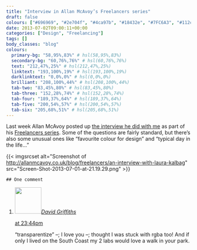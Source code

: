 ```yaml
---
title: "Interview in Allan McAvoy’s Freelancers series"
draft: false
colours: ["#696969", "#2e704f", "#4ca97b", "#18432e", "#7FC6A3", "#112c1f", "#ffffff"]
date: 2013-07-02T09:00:11+00:00
categories: ["Design", "Freelancing"]
tags: []
body_classes: "blog"
colours:
  primary-bg: "58,95%,83%" # hsl(58,95%,83%)
  secondary-bg: "60,76%,76%" # hsl(60,76%,76%)
  text: "212,47%,25%" # hsl(212,47%,25%)
  linktext: "193,100%,19%" # hsl(193,100%,19%)
  darklinktext: "0,0%,0%" # hsl(0,0%,0%)
  brilliant: "208,100%,44%" # hsl(208,100%,44%)
  tab-two: "83,45%,80%" # hsl(83,45%,80%)
  tab-three: "152,28%,74%" # hsl(152,28%,74%)
  tab-four: "189,37%,64%" # hsl(189,37%,64%)
  tab-five: "200,54%,57%" # hsl(200,54%,57%)
  tab-six: "205,68%,51%" # hsl(205,68%,51%)
---
```


Last week Allan McAvoy posted up [the interview he did with me](http://allanmcavoy.co.uk/blog/freelancers/an-interview-with-laura-kalbag "An interview with Laura Kalbag") as part of his [Freelancers series](http://allanmcavoy.co.uk/blog/category/freelancers). Some of the questions are fairly standard, but there’s also some unusual ones like “favourite colour for design” and “typical day in the life…”

{{< imgsrcset alt="Screenshot of http://allanmcavoy.co.uk/blog/freelancers/an-interview-with-laura-kalbag" src="Screen-Shot-2013-07-01-at-21.19.29.png" >}}

	## One comment

<ol class="commentlist">
	<li class="comment even thread-even depth-1" id="li-comment-562">
			<div class="comment-author vcard">
			<img alt='' src='https://secure.gravatar.com/avatar/d96a2fa3a046fcf5cb5230525a1f4918?s=72&amp;d=mm&amp;r=g' srcset='https://secure.gravatar.com/avatar/d96a2fa3a046fcf5cb5230525a1f4918?s=144&amp;d=mm&amp;r=g 2x' class='avatar avatar-72 photo' height='72' width='72' /><cite class="fn"><a href='http://djisystems.com' rel='external nofollow' class='url'>David Griffiths</a></cite>
				<aside class="comment-meta commentmetadata"><p><a href="#comment-562"><time datetime="2013-07-03T23:44:30+00:00" pubdate class="published">
		 at <span class="hours">23:44pm</span></time></a></p>
	</aside>
	</div>
	<div class="comment-entry">
		“transparentize” –; I love you –; thought I was stuck with rgba too! And if only I lived on the South Coast my 2 labs would love a walk in your park.
	</div>
</li>
</ol>
